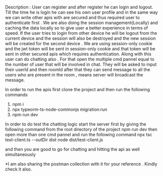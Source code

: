 Description : User can register and after register he can login and logout. Till the time he is login he can see his own user profile and in the same way we can write other apis with are secured and thus required user to authenticate first . We are also doing the session management(Locally) and caching the data locally so to give user a better experience in terms of speed. If the user tries to login from other device he will be logout from the current device and the session will also be destroyed and the new session will be created for the second device . We are using session-only cookie and the jwt token will be sent in session-only cookie and that token will be sent in other secured apis which requires authentication. Along with this user can do chatting also . For that open the multiple cmd pannel equal to the number of user that will be involved in chat. They will be asked to input their userId and then roomId after that they can send message to all the users who are present in the room , means server will broadcast the message.

In order to run the apis first clone the project and then run the following commands
1) npm i
2) npx typeorm-ts-node-commonjs migration:run
3) npm run dev


In order to do test the chatting logic start the server first by giving the following command from the root directory of the project
npm run dev
then open more than one cmd pannel and run the following command
npx tsc test-client.ts --outDir dist
node dist/test-client.js

and then you are good to go for chatting and hitting the api as well simultaneously

*I am also sharing the postman collection with it for your reference . Kindly check it also.

